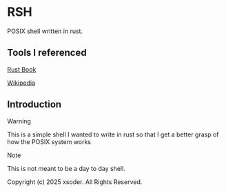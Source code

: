 # RSH

POSIX shell written in rust.

## Tools I referenced

[Rust Book](https://doc.rust-lang.org)

[Wikipedia](https://wikipedia.org)

## Introduction

> [!WARNING]
> This is a simple shell I wanted to write in rust so that I get a better grasp
> of how the POSIX system works

> [!NOTE]
> This is not meant to be a day to day shell.

Copyright (c) 2025 xsoder. All Rights Reserved.
